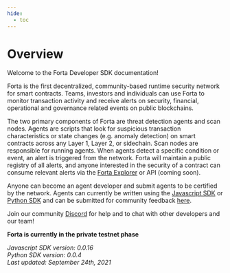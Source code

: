 ```yaml
---
hide:
  - toc
---
```


# Overview

Welcome to the Forta Developer SDK documentation!

Forta is the first decentralized, community-based runtime security network for smart contracts. Teams, investors and individuals can use Forta to monitor transaction activity and receive alerts on security, financial, operational and governance related events on public blockchains.

The two primary components of Forta are threat detection agents and scan nodes. Agents are scripts that look for suspicious transaction characteristics or state changes (e.g. anomaly detection) on smart contracts across any Layer 1, Layer 2, or sidechain. Scan nodes are responsible for running agents. When agents detect a specific condition or event, an alert is triggered from the network. Forta will maintain a public registry of all alerts, and anyone interested in the security of a contract can consume relevant alerts via the [Forta Explorer](https://explorer.forta.network/) or API (coming soon).

Anyone can become an agent developer and submit agents to be certified by the network. Agents can currently be written using the [Javascript SDK](https://www.npmjs.com/package/forta-agent) or [Python SDK](https://pypi.org/project/forta-agent/) and can be submitted for community feedback [here](https://discord.gg/2KaMS9wvPS).

Join our community [Discord](https://discord.gg/DUju5Dh4J9) for help and to chat with other developers and our team!

**Forta is currently in the private testnet phase**

_Javascript SDK version: 0.0.16_<br>
_Python SDK version: 0.0.4_<br>
_Last updated: September 24th, 2021_

